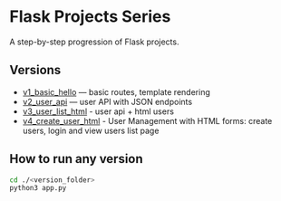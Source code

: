 # Flask Projects Series

A step-by-step progression of Flask projects.

## Versions
- [v1_basic_hello](./v1_basic_hello) — basic routes, template rendering
- [v2_user_api](./v2_user_api) — user API with JSON endpoints
- [v3_user_list_html](./v3_user_list_html) - user api + html users 
- [v4_create_user_html](./v4_create_user_html) - User Management with HTML forms: create users, login and view users
list page

## How to run any version
```bash
cd ./<version_folder>
python3 app.py
``` 